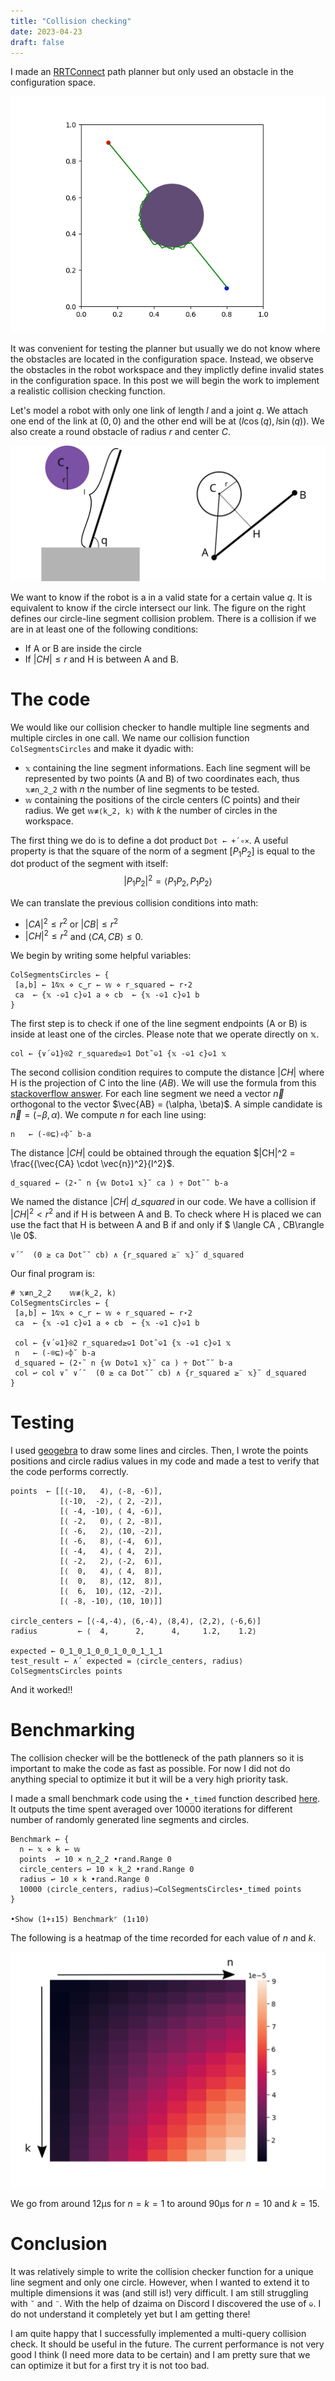 ```yaml
---
title: "Collision checking"
date: 2023-04-23
draft: false
---
```

I made an [RRTConnect][planner] path planner but only used an obstacle in the configuration space.

![image](images/circle_env.png)

It was convenient for testing the planner but usually we do not know where the obstacles are located in the configuration space. Instead, we observe the obstacles in the robot workspace and they implictly define invalid states in the configuration space. In this post we will begin the work to implement a realistic collision checking function.

Let's model a robot with only one link of length $l$ and a joint $q$. We attach one end of the link at $(0, 0)$ and the other end will be at $(l \cos(q), l \sin(q))$. We also create a round obstacle of radius $r$ and center $C$.

![image](images/simple.svg)

 We want to know if the robot is a in a valid state for a certain value $q$. It is equivalent to know if the circle intersect our link. The figure on the right defines our circle-line segment collision problem. There is a collision if we are in at least one of the following conditions:
 + If A or B are inside the circle 
 + If $|CH|\le r$ and H is between A and B.

# The code
We would like our collision checker to handle multiple line segments and multiple circles in one call. We name our collision function `ColSegmentsCircles` and make it dyadic with:
+ `𝕩` containing the line segment informations. Each line segment will be represented by two points (A and B) of two coordinates each, thus `𝕩≢n‿2‿2` with $n$ the number of line segments to be tested.
+ `𝕨` containing the positions of the circle centers (C points) and their radius. We get `𝕨≢⟨k‿2, k⟩` with $k$ the number of circles in the workspace. 

The first thing we do is to define a dot product `Dot ← +´∘×`. A useful property is that the square of the norm of a segment $[P_1 P_2]$ is equal to the dot product of the segment with itself:
$$|P_1 P_2|^2 = \langle P_1 P_2 , P_1 P_2\rangle$$

We can translate the previous collision conditions into math:
+ $|CA|^2\le r^2$ or $|CB|\le r^2$
+ $|CH|^2\le r^2$ and $\langle CA , CB\rangle \le 0$. 

We begin by writing some helpful variables:
```
ColSegmentsCircles ← { 
 [a,b] ← 1⍉𝕩 ⋄ c‿r ← 𝕨 ⋄ r_squared ← r⋆2 
 ca  ← {𝕩 -⎉1 c}⎉1 a ⋄ cb  ← {𝕩 -⎉1 c}⎉1 b
}
```

The first step is to check if one of the line segment endpoints (A or B) is inside at least one of the circles. Please note that we operate directly on 𝕩. 

```
col ← {∨´⎉1}⍟2 r_squared≥⎉1 Dot˜⎉1 {𝕩 -⎉1 c}⎉1 𝕩 
```

The second collision condition requires to compute the distance $|CH|$ where H is the projection of C into the line $(AB)$. We will use the formula from this [stackoverflow answer][projection-equation]. For each line segment we need a vector $\vec{n}$ orthogonal to the vector $\vec{AB} = (\alpha, \beta)$. A simple candidate is $\vec{n}=(-\beta, \alpha)$. We compute $n$ for each line using: 

```
n   ← (-⌾⊑)∘⌽˘ b-a
```

The distance $|CH|$ could be obtained through the equation $|CH|^2 = \frac{(\vec{CA} \cdot \vec{n})^2}{l^2}$. 

```
d_squared ← (2⋆˜ n {𝕨 Dot⎉1 𝕩}˘ ca ) ÷ Dot˜˘ b-a 
```

We named the distance $|CH|$ *d_squared* in our code. We have a collision if $|CH|^2<r^2$ and if H is between A and B. To check where H is placed we can use the fact that H is between A and B if and only if $ \langle CA , CB\rangle \le 0$.

```
∨´˘  (0 ≥ ca Dot˘˘ cb) ∧ {r_squared ≥¨ 𝕩}˘ d_squared
```

Our final program is:

```
# 𝕩≢n‿2‿2    𝕨≢⟨k‿2, k⟩
ColSegmentsCircles ← { 
 [a,b] ← 1⍉𝕩 ⋄ c‿r ← 𝕨 ⋄ r_squared ← r⋆2 
 ca  ← {𝕩 -⎉1 c}⎉1 a ⋄ cb  ← {𝕩 -⎉1 c}⎉1 b
 
 col ← {∨´⎉1}⍟2 r_squared≥⎉1 Dot˜⎉1 {𝕩 -⎉1 c}⎉1 𝕩
 n   ← (-⌾⊑)∘⌽˘ b-a
 d_squared ← (2⋆˜ n {𝕨 Dot⎉1 𝕩}˘ ca ) ÷ Dot˜˘ b-a 
 col ↩ col ∨˘ ∨´˘  (0 ≥ ca Dot˘˘ cb) ∧ {r_squared ≥¨ 𝕩}˘ d_squared
}
```

# Testing
I used [geogebra][geogebra-site] to draw some lines and circles. Then, I wrote the points positions and circle radius values in my code and made a test to verify that the code performs correctly.

```
points  ← [[⟨-10,   4⟩, ⟨-8, -6⟩],
           [⟨-10,  -2⟩, ⟨ 2, -2⟩],
           [⟨ -4, -10⟩, ⟨ 4, -6⟩],
           [⟨ -2,   0⟩, ⟨ 2, -8⟩],
           [⟨ -6,   2⟩, ⟨10, -2⟩],
           [⟨ -6,   8⟩, ⟨-4,  6⟩],
           [⟨ -4,   4⟩, ⟨ 4,  2⟩],
           [⟨ -2,   2⟩, ⟨-2,  6⟩],
           [⟨  0,   4⟩, ⟨ 4,  8⟩],
           [⟨  0,   8⟩, ⟨12,  8⟩],
           [⟨  6,  10⟩, ⟨12, -2⟩],
           [⟨ -8, -10⟩, ⟨10, 10⟩]]
	   
circle_centers ← [⟨-4,-4⟩, ⟨6,-4⟩, ⟨8,4⟩, ⟨2,2⟩, ⟨-6,6⟩]
radius         ← ⟨  4,      2,      4,     1.2,    1.2⟩

expected ← 0‿1‿0‿1‿0‿0‿1‿0‿0‿1‿1‿1
test_result ← ∧´ expected = ⟨circle_centers, radius⟩ ColSegmentsCircles points
```

And it worked!! 

# Benchmarking
The collision checker will be the bottleneck of the path planners so it is important to make the code as fast as possible. For now I did not do anything special to optimize it but it will be a very high priority task. 

I made a small benchmark code using the `•_timed` function described [here][benchmark-function]. It outputs the time spent averaged over 10000 iterations for different number of randomly generated line segments and circles.

```
Benchmark ← {
  n ← 𝕩 ⋄ k ← 𝕨
  points  ↩ 10 × n‿2‿2 •rand.Range 0  
  circle_centers ↩ 10 × k‿2 •rand.Range 0
  radius ↩ 10 × k •rand.Range 0
  10000 ⟨circle_centers, radius⟩⊸ColSegmentsCircles•_timed points
}

•Show (1+↕15) Benchmark⌜ (1↕10)
```

The following is a heatmap of the time recorded for each value of $n$ and $k$.

![image](images/benchmark_heatmap.png)

We go from around 12µs for $n=k=1$ to around 90µs for $n=10$ and $k=15$.

# Conclusion

It was relatively simple to write the collision checker function for a unique line segment and only one circle. However, when I wanted to extend it to multiple dimensions it was (and still is!) very difficult. I am still struggling with `˘` and `¨`. With the help of dzaima on Discord I discovered the use of `⎉`. I do not understand it completely yet but I am getting there!

I am quite happy that I successfully implemented a multi-query collision check. It should be useful in the future. The current performance is not very good I think (I need more data to be certain) and I am pretty sure that we can optimize it but for a first try it is not too bad.

[planner]: https://github.com/thibaultbarbie/bqn-planner
[projection-equation]: https://math.stackexchange.com/a/4088608
[geogebra-site]: https://www.geogebra.org
[benchmark-function]: https://mlochbaum.github.io/BQN/implementation/perf.html#performance-resources 
